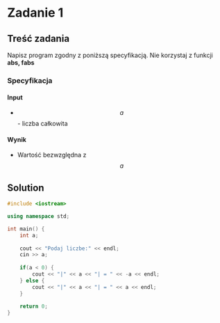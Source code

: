 # Zadanie 1

## Treść zadania

Napisz program zgodny z poniższą specyfikacją. Nie korzystaj z funkcji **abs, fabs**

### Specyfikacja

#### Input

* $$a$$ - liczba całkowita

#### Wynik

* Wartość bezwzględna z $$a$$

## Solution

```cpp
#include <iostream>

using namespace std;

int main() {
    int a;
    
    cout << "Podaj liczbe:" << endl;
    cin >> a;
    
    if(a < 0) {
        cout << "|" << a << "| = " << -a << endl;
    } else {
        cout << "|" << a << "| = " << a << endl;
    }
    
    return 0;
}
```
